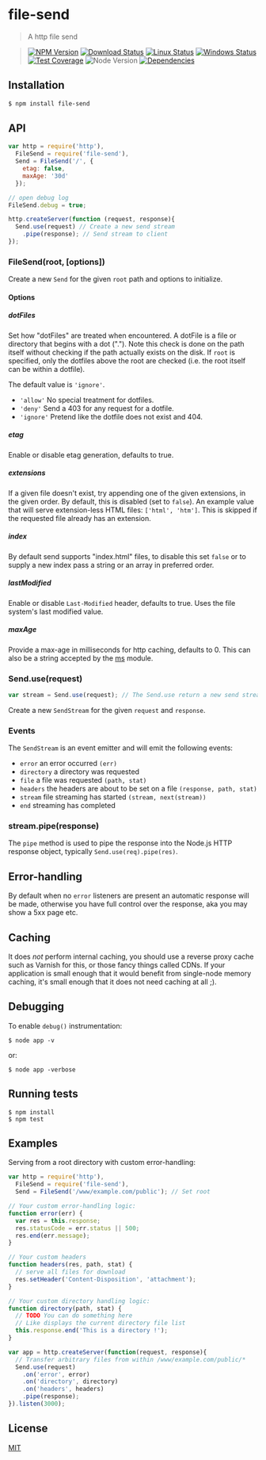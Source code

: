 file-send
=========

>A http file send

>[![NPM Version][npm-image]][npm-url]
>[![Download Status][download-image]][npm-url]
>[![Linux Status][travis-image]][travis-url]
>[![Windows Status][appveyor-image]][appveyor-url]
>[![Test Coverage][coveralls-image]][coveralls-url]
>![Node Version][node-image]
>[![Dependencies][david-image]][david-url]

## Installation

```bash
$ npm install file-send
```

## API

```js
var http = require('http'),
  FileSend = require('file-send'),
  Send = FileSend('/', {
    etag: false,
    maxAge: '30d'
  });

// open debug log
FileSend.debug = true;

http.createServer(function (request, response){
  Send.use(request) // Create a new send stream
    .pipe(response); // Send stream to client
});
```

### FileSend(root, [options])

  Create a new `Send` for the given `root` path and options to initialize.

#### Options

##### *dotFiles*

  Set how "dotFiles" are treated when encountered. A dotFile is a file or directory that begins with a dot ("."). Note this check is done on the path itself without checking if the path actually exists on the disk. If `root` is specified, only the dotfiles above the root are checked (i.e. the root itself can be within a dotfile).

  The default value is `'ignore'`.

  - `'allow'` No special treatment for dotfiles.
  - `'deny'` Send a 403 for any request for a dotfile.
  - `'ignore'` Pretend like the dotfile does not exist and 404.

##### *etag*

  Enable or disable etag generation, defaults to true.

##### *extensions*

  If a given file doesn't exist, try appending one of the given extensions, in the given order. By default, this is disabled (set to `false`). An example value that will serve extension-less HTML files: `['html', 'htm']`.
  This is skipped if the requested file already has an extension.

##### *index*

  By default send supports "index.html" files, to disable this set `false` or to supply a new index pass a string or an array in preferred order.

##### *lastModified*

  Enable or disable `Last-Modified` header, defaults to true. Uses the file system's last modified value.

##### *maxAge*

  Provide a max-age in milliseconds for http caching, defaults to 0.
  This can also be a string accepted by the [ms](https://www.npmjs.org/package/ms#readme) module.

### Send.use(request)

```js
var stream = Send.use(request); // The Send.use return a new send stream
```

  Create a new `SendStream` for the given `request` and `response`.

### Events
  The `SendStream` is an event emitter and will emit the following events:

  - `error` an error occurred `(err)`
  - `directory` a directory was requested
  - `file` a file was requested `(path, stat)`
  - `headers` the headers are about to be set on a file `(response, path, stat)`
  - `stream` file streaming has started `(stream, next(stream))`
  - `end` streaming has completed

### stream.pipe(response)

  The `pipe` method is used to pipe the response into the Node.js HTTP response object, typically `Send.use(req).pipe(res)`.

## Error-handling

  By default when no `error` listeners are present an automatic response will be made, otherwise you have full control over the response, aka you may show a 5xx page etc.

## Caching

  It does _not_ perform internal caching, you should use a reverse proxy cache such as Varnish for this, or those fancy things called CDNs. If your application is small enough that it would benefit from single-node memory caching, it's small enough that it does not need caching at all ;).

## Debugging

  To enable `debug()` instrumentation:

```
$ node app -v
```
or:
```
$ node app -verbose
```

## Running tests

```
$ npm install
$ npm test
```

## Examples

  Serving from a root directory with custom error-handling:

```js
var http = require('http'),
  FileSend = require('file-send'),
  Send = FileSend('/www/example.com/public'); // Set root

// Your custom error-handling logic:
function error(err) {
  var res = this.response;
  res.statusCode = err.status || 500;
  res.end(err.message);
}

// Your custom headers
function headers(res, path, stat) {
  // serve all files for download
  res.setHeader('Content-Disposition', 'attachment');
}

// Your custom directory handling logic:
function directory(path, stat) {
  // TODO You can do something here
  // Like displays the current directory file list
  this.response.end('This is a directory !');
}

var app = http.createServer(function(request, response){
  // Transfer arbitrary files from within /www/example.com/public/*
  Send.use(request)
    .on('error', error)
    .on('directory', directory)
    .on('headers', headers)
    .pipe(response);
}).listen(3000);
```

## License

[MIT](LICENSE)

[travis-image]: http://img.shields.io/travis/nuintun/file-send.svg?style=flat-square&label=linux
[travis-url]: https://travis-ci.org/nuintun/file-send
[appveyor-image]: https://img.shields.io/appveyor/ci/nuintun/file-send.svg?style=flat-square&label=windows
[appveyor-url]: https://ci.appveyor.com/project/nuintun/file-send
[coveralls-image]: http://img.shields.io/coveralls/nuintun/file-send/master.svg?style=flat-square
[coveralls-url]: https://coveralls.io/r/nuintun/file-send?branch=master
[node-image]: http://img.shields.io/node/v/file-send.svg?style=flat-square
[david-image]: http://img.shields.io/david/nuintun/file-send.svg?style=flat-square
[david-url]: https://david-dm.org/nuintun/file-send
[npm-image]: http://img.shields.io/npm/v/file-send.svg?style=flat-square
[npm-url]: https://www.npmjs.org/package/file-send
[download-image]: http://img.shields.io/npm/dm/file-send.svg?style=flat-square

